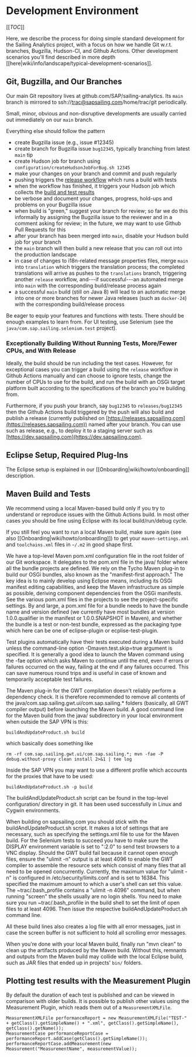 # Development Environment

[[_TOC_]]

Here, we describe the process for doing simple standard development for the Sailing Analytics project, with a focus on how we handle Git w.r.t. branches, Bugzilla, Hudson-CI, and Github Actions. Other development scenarios you'll find described in more depth [[here|wiki/info/landscape/typical-development-scenarios]].

## Git, Bugzilla, and Our Branches
Our main Git repository lives at github.com/SAP/sailing-analytics. Its ``main`` branch is mirrored to ssh://trac@sapsailing.com/home/trac/git periodically.

Small, minor, obvious and non-disruptive developments are usually carried out immediately on our ``main`` branch.

Everything else should follow the pattern
- create Bugzilla issue (e.g., issue #12345)
- create branch for Bugzilla issue ``bug12345``, typically branching from latest ``main`` tip
- create Hudson job for branch using ``configuration/createHudsonJobForBug.sh 12345``
- make your changes on your branch and commit and push regularly
- pushing triggers the [release workflow](https://github.com/SAP/sailing-analytics/actions/workflows/release.yml) which runs a build with tests
- when the workflow has finished, it triggers your Hudson job which collects the [build and test results](https://hudson.sapsailing.com/job/bug12345)
- be verbose and document your changes, progress, hold-ups and problems on your Bugzilla issue
- when build is "green," suggest your branch for review; so far we do this informally by assigning the Bugzilla issue to the reviewer and in a comment asking for review; in the future, we may want to use Github Pull Requests for this
- after your branch has been merged into ``main``, disable your Hudson build job for your branch
- the ``main`` branch will then build a new release that you can roll out into the production landscape
- in case of changes to i18n-related message properties files, merge ``main`` into ``translation`` which triggers the translation process; the completed translations will arrive as pushes to the ``translations`` branch, triggering another ``release`` workflow, and---if successful---an automated merge into ``main`` with the corresponding build/release process again
- a successful ``main`` build (still on Java 8) will lead to an automatic merge into one or more branches for newer Java releases (such as ``docker-24``) with the corresponding build/release process

Be eager to equip your features and functions with tests. There should be enough examples to learn from. For UI testing, use Selenium (see the ``java/com.sap.sailing.selenium.test`` project).

### Exceptionally Building Without Running Tests, More/Fewer CPUs, and With Release
Ideally, the build should be run including the test cases. However, for exceptional cases you can trigger a build using the ``release`` workflow in Github Actions manually and can choose to ignore tests, change the number of CPUs to use for the build, and run the build with an OSGi target platform built according to the specifications of the branch you're building from.

Furthermore, if you push your branch, say ``bug12345`` to ``releases/bug12345`` then the Github Actions build triggered by the push will also build and publish a release (currently published on [https://releases.sapsailing.com](https://releases.sapsailing.com)) named after your branch. You can use such as release, e.g., to deploy it to a staging server such as [https://dev.sapsailing.com](https://dev.sapsailing.com).

## Eclipse Setup, Required Plug-Ins
The Eclipse setup is explained in our [[Onboarding|wiki/howto/onboarding]] description.

## Maven Build and Tests
We recommend using a local Maven-based build only if you try to understand or reproduce issues with the Github Actions build. In most other cases you should be fine using Eclipse with its local build/run/debug cycle.

If you still feel you want to run a local Maven build, make sure again (see also [[Onboarding|wiki/howto/onboarding]]) to get your ``maven-settings.xml`` and ``toolchains.xml`` files in ``~/.m2`` in good shape first.

We have a top-level Maven pom.xml configuration file in the root folder of our Git workspace. It delegates to the pom.xml file in the java/ folder where all the bundle projects are defined. We rely on the Tycho Maven plug-in to build our OSGi bundles, also known as the "manifest-first approach." The key idea is to mainly develop using Eclipse means, including its OSGi manifest editing capabilities, and keep the Maven infrastructure as simple as possible, deriving component dependencies from the OSGi manifests. See the various pom.xml files in the projects to see the project-specific settings. By and large, a pom.xml file for a bundle needs to have the bundle name and version defined (we currently have most bundles at version 1.0.0.qualifier in the manifest or 1.0.0.SNAPSHOT in Maven), and whether the bundle is a test or non-test bundle, expressed as the packaging type which here can be one of eclipse-plugin or ecplise-test-plugin.

Test plugins automatically have their tests executed during a Maven build unless the command-line option -Dmaven.test.skip=true argument is specified. It is generally a good idea to launch the Maven command using the -fae option which asks Maven to continue until the end, even if errors or failures occurred on the way, failing at the end if any failures occurred. This can save numerous round trips and is useful in case of known and temporarily acceptable test failures.

The Maven plug-in for the GWT compilation doesn't reliably perform a dependency check. It is therefore recommended to remove all contents of the java/com.sap.sailing.gwt.ui/com.sap.sailing.* folders (basically, all GWT compiler output) before launching the Maven build. A good command line for the Maven build from the java/ subdirectory in your local environment when outside the SAP VPN is this:

    buildAndUpdateProduct.sh build

which basically does something like

    rm -rf com.sap.sailing.gwt.ui/com.sap.sailing.*; mvn -fae -P debug.without-proxy clean install 2>&1 | tee log

Inside the SAP VPN you may want to use a different profile which accounts for the proxies that have to be used:

    buildAndUpdateProduct.sh -p build

The buildAndUpdateProduct.sh script can be found in the top-level configuration/ directory in git. It has been used successfully in Linux and Cygwin environments.

When building on sapsailing.com you should stick with the buildAndUpdateProduct.sh script. It makes a lot of settings that are necessary, such as specifying the settings.xml file to use for the Maven build. For the Selenium tests to succeed you have to make sure the DISPLAY environment variable is set to ":2.0" to send test browsers to a VNC display. Should the GWT build fail because it cannot open enough files, ensure the "ulimit -n" output is at least 4096 to enable the GWT compiler to assemble the resource sets which consist of many files that all need to be opened concurrently. Currently, the maximum value for "ulimit -n" is configured in /etc/security/limits.conf and is set to 16384. This specified the maximum amount to which a user's shell can set this value. The ~trac/.bash_profile contains a "ulimit -n 4096" command, but when running "screen" the shells usually are no login shells. You need to make sure you run ~trac/.bash_profile in the build shell to set the limit of open files to at least 4096. Then issue the respective buildAndUpdateProduct.sh command line.

All these build lines also creates a log file with all error messages, just in case the screen buffer is not sufficient to hold all scrolling error messages.

When you're done with your local Maven build, finally run "mvn clean" to clean up the artifacts produced by the Maven build. Without this, remnants and outputs from the Maven build may collide with the local Eclipse build, such as JAR files that ended up in projects' ``bin/`` folders.

## Plotting test results with the Measurement Plugin

By default the duration of each test is published and can be viewed in comparison with older builds. It is possible to publish other values using the Measurement Plugin, which reads them out of a `MeasurementXMLFile`. 

```
MeasurementXMLFile performanceReport = new MeasurementXMLFile("TEST-" + getClass().getSimpleName() + ".xml", getClass().getSimpleName(), getClass().getName());
MeasurementCase performanceReportCase = performanceReport.addCase(getClass().getSimpleName());
performanceReportCase.addMeasurement(new Measurement("MeasurementName", measurementValue));
```
